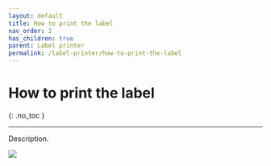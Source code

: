 ```yaml
---
layout: default
title: How to print the label
nav_order: 2
has_children: true
parent: Label printer
permalink: /label-printer/how-to-print-the-label
---
```


# How to print the label
{: .no_toc }

---

Description.

![](/orderlord-help-kds/assets/images/kds/section_kitchen_history_1.png)